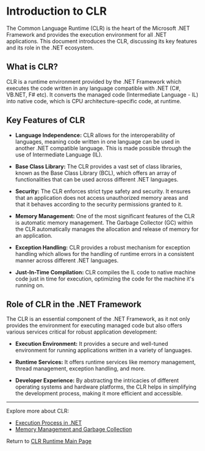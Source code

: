 # Introduction to CLR

The Common Language Runtime (CLR) is the heart of the Microsoft .NET Framework and provides the execution environment for all .NET applications. This document introduces the CLR, discussing its key features and its role in the .NET ecosystem.

## What is CLR?

CLR is a runtime environment provided by the .NET Framework which executes the code written in any language compatible with .NET (C#, VB.NET, F# etc). It converts the managed code (Intermediate Language - IL) into native code, which is CPU architecture-specific code, at runtime.

## Key Features of CLR

- **Language Independence:** CLR allows for the interoperability of languages, meaning code written in one language can be used in another .NET compatible language. This is made possible through the use of Intermediate Language (IL).
  
- **Base Class Library:** The CLR provides a vast set of class libraries, known as the Base Class Library (BCL), which offers an array of functionalities that can be used across different .NET languages.

- **Security:** The CLR enforces strict type safety and security. It ensures that an application does not access unauthorized memory areas and that it behaves according to the security permissions granted to it.

- **Memory Management:** One of the most significant features of the CLR is automatic memory management. The Garbage Collector (GC) within the CLR automatically manages the allocation and release of memory for an application.

- **Exception Handling:** CLR provides a robust mechanism for exception handling which allows for the handling of runtime errors in a consistent manner across different .NET languages.

- **Just-In-Time Compilation:** CLR compiles the IL code to native machine code just in time for execution, optimizing the code for the machine it's running on.

## Role of CLR in the .NET Framework

The CLR is an essential component of the .NET Framework, as it not only provides the environment for executing managed code but also offers various services critical for robust application development:

- **Execution Environment:** It provides a secure and well-tuned environment for running applications written in a variety of languages.
  
- **Runtime Services:** It offers runtime services like memory management, thread management, exception handling, and more.
  
- **Developer Experience:** By abstracting the intricacies of different operating systems and hardware platforms, the CLR helps in simplifying the development process, making it more efficient and accessible.

---

Explore more about CLR:
- [Execution Process in .NET](./Execution_Process.md)
- [Memory Management and Garbage Collection](./Memory_Management_and_Garbage_Collection.md)

Return to [CLR Runtime Main Page](./README.md)
